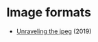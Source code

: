 # Image formats

* [Unraveling the jpeg](https://parametric.press/issue-01/unraveling-the-jpeg/) \(2019\)
